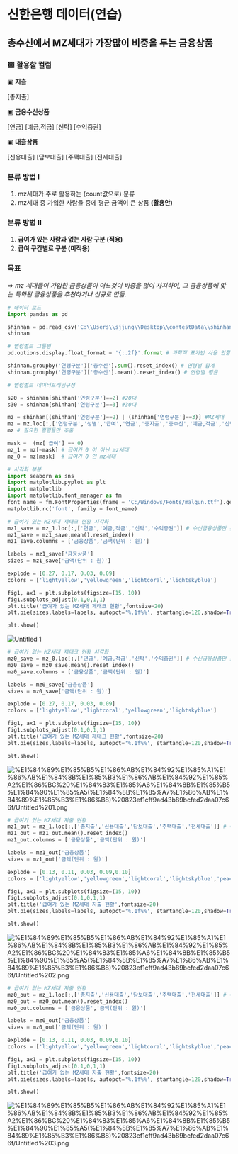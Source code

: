 # 신한은행 데이터(연습)

## 총수신에서 MZ세대가 가장많이 비중을 두는 금융상품

### ▩ 활용할 컬럼

▣ **지출**

[총지출]

▣ **금융수신상품**

[연금]
[예금,적금]
[신탁]
[수익증권]

▣  **대출상품**

[신용대출]
[담보대출]
[주택대출]
[전세대출]

### **분류 방법 Ⅰ**

1. mz세대가 주로 활용하는 (count값으로) 분류
2. mz세대 중 가입한 사람들 중에 평균 금액이 큰 상품 **(활용안)**

### **분류 방법 Ⅱ**

1. **급여가 있는 사람과 없는 사람 구분 (적용)**
2. **급여 구간별로 구분 (미적용)**

### 목표

⇒ *mz 세대들이 가입한 금융상품이 어느것이 비중을 많이 차지하며, 그 금융상품에 맞는 특화된 금융상품을 추천하거나 신규로 만듦.*

```python
# 데이터 로드
import pandas as pd

shinhan = pd.read_csv('C:\\Users\\sjjung\\Desktop\\contestData\\shinhan.csv',encoding='euc-kr')
shinhan

# 연령별로 그룹핑
pd.options.display.float_format = '{:.2f}'.format # 과학적 표기법 사용 안함, e+06

shinhan.groupby('연령구분')['총수신'].sum().reset_index() # 연령별 합계
shinhan.groupby('연령구분')['총수신'].mean().reset_index() # 연령별 평균

# 연령별로 데이터프레임구성

s20 = shinhan[shinhan['연령구분']==2] #20대 
s30 = shinhan[shinhan['연령구분']==3] #30대
```

```python
mz = shinhan[(shinhan['연령구분']==2) | (shinhan['연령구분']==3)] #MZ세대
mz = mz.loc[:,['연령구분','성별','급여','연금','총지출','총수신','예금,적금','신탁','수익증권','신용대출','담보대출','주택대출','전세대출']]
mz # 필요한 컬럼들만 추출

mask =  (mz['급여'] == 0)
mz_1 = mz[~mask] # 급여가 0 이 아닌 mz세대
mz_0 = mz[mask]  # 급여가 0 인 mz세대
```

```python
# 시각화 부분
import seaborn as sns
import matplotlib.pyplot as plt
import matplotlib
import matplotlib.font_manager as fm
font_name = fm.FontProperties(fname = 'C:/Windows/Fonts/malgun.ttf').get_name()
matplotlib.rc('font', family = font_name)

# 급여가 있는 MZ세대 제태크 현황 시각화
mz1_save = mz_1.loc[:,['연금','예금,적금','신탁','수익증권']] # 수신금융상품만 분류(총수신 제외)
mz1_save = mz1_save.mean().reset_index()
mz1_save.columns = ['금융상품','금액(단위 : 원)']

labels = mz1_save['금융상품']
sizes = mz1_save['금액(단위 : 원)']

explode = [0.27, 0.17, 0.03, 0.09]
colors = ['lightyellow','yellowgreen','lightcoral','lightskyblue']

fig1, ax1 = plt.subplots(figsize=(15, 10))
fig1.subplots_adjust(0.1,0,1,1)
plt.title('급여가 있는 MZ세대 제태크 현황',fontsize=20)
plt.pie(sizes,labels=labels, autopct='%.1f%%', startangle=120,shadow=True, counterclock=False,explode=explode, colors=colors)

plt.show()
```

![Untitled 1](https://user-images.githubusercontent.com/54494622/128205399-d5e4f80f-3472-4f52-b637-7e3579a8dd74.png)

```python
# 급여가 없는 MZ세대 제태크 현황 시각화
mz0_save = mz_0.loc[:,['연금','예금,적금','신탁','수익증권']] # 수신금융상품만 분류(총수신 제외)
mz0_save = mz0_save.mean().reset_index()
mz0_save.columns = ['금융상품','금액(단위 : 원)']

labels = mz0_save['금융상품']
sizes = mz0_save['금액(단위 : 원)']

explode = [0.27, 0.17, 0.03, 0.09]
colors = ['lightyellow','lightcoral','yellowgreen','lightskyblue']

fig1, ax1 = plt.subplots(figsize=(15, 10))
fig1.subplots_adjust(0.1,0,1,1)
plt.title('급여가 있는 MZ세대 제태크 현황',fontsize=20)
plt.pie(sizes,labels=labels, autopct='%.1f%%', startangle=120,shadow=True, counterclock=False,explode=explode, colors=colors)

plt.show()
```

![%E1%84%89%E1%85%B5%E1%86%AB%E1%84%92%E1%85%A1%E1%86%AB%E1%84%8B%E1%85%B3%E1%86%AB%E1%84%92%E1%85%A2%E1%86%BC%20%E1%84%83%E1%85%A6%E1%84%8B%E1%85%B5%E1%84%90%E1%85%A5(%E1%84%8B%E1%85%A7%E1%86%AB%E1%84%89%E1%85%B3%E1%86%B8)%20823ef1cff9ad43b89bcfed2daa07c66f/Untitled%201.png](%E1%84%89%E1%85%B5%E1%86%AB%E1%84%92%E1%85%A1%E1%86%AB%E1%84%8B%E1%85%B3%E1%86%AB%E1%84%92%E1%85%A2%E1%86%BC%20%E1%84%83%E1%85%A6%E1%84%8B%E1%85%B5%E1%84%90%E1%85%A5(%E1%84%8B%E1%85%A7%E1%86%AB%E1%84%89%E1%85%B3%E1%86%B8)%20823ef1cff9ad43b89bcfed2daa07c66f/Untitled%201.png)

```python
# 급여가 있는 MZ세대 지출 현황
mz1_out = mz_1.loc[:,['총지출','신용대출','담보대출','주택대출','전세대출']] # 여신 금융상품 + 총지출(보류)
mz1_out = mz1_out.mean().reset_index()
mz1_out.columns = ['금융상품','금액(단위 : 원)']

labels = mz1_out['금융상품']
sizes = mz1_out['금액(단위 : 원)']

explode = [0.13, 0.11, 0.03, 0.09,0.10]
colors = ['lightyellow','yellowgreen','lightcoral','lightskyblue','peachpuff']

fig1, ax1 = plt.subplots(figsize=(15, 10))
fig1.subplots_adjust(0.1,0,1,1)
plt.title('급여가 있는 MZ세대 지출 현황',fontsize=20)
plt.pie(sizes,labels=labels, autopct='%.1f%%', startangle=120,shadow=True, counterclock=False,explode=explode, colors=colors)

plt.show()
```

![%E1%84%89%E1%85%B5%E1%86%AB%E1%84%92%E1%85%A1%E1%86%AB%E1%84%8B%E1%85%B3%E1%86%AB%E1%84%92%E1%85%A2%E1%86%BC%20%E1%84%83%E1%85%A6%E1%84%8B%E1%85%B5%E1%84%90%E1%85%A5(%E1%84%8B%E1%85%A7%E1%86%AB%E1%84%89%E1%85%B3%E1%86%B8)%20823ef1cff9ad43b89bcfed2daa07c66f/Untitled%202.png](%E1%84%89%E1%85%B5%E1%86%AB%E1%84%92%E1%85%A1%E1%86%AB%E1%84%8B%E1%85%B3%E1%86%AB%E1%84%92%E1%85%A2%E1%86%BC%20%E1%84%83%E1%85%A6%E1%84%8B%E1%85%B5%E1%84%90%E1%85%A5(%E1%84%8B%E1%85%A7%E1%86%AB%E1%84%89%E1%85%B3%E1%86%B8)%20823ef1cff9ad43b89bcfed2daa07c66f/Untitled%202.png)

```python
# 급여가 없는 MZ세대 지출 현황
mz0_out = mz_1.loc[:,['총지출','신용대출','담보대출','주택대출','전세대출']] # 여신 금융상품 + 총지출(보류)
mz0_out = mz0_out.mean().reset_index()
mz0_out.columns = ['금융상품','금액(단위 : 원)']

labels = mz0_out['금융상품']
sizes = mz0_out['금액(단위 : 원)']

explode = [0.13, 0.11, 0.03, 0.09,0.10]
colors = ['lightyellow','yellowgreen','lightcoral','lightskyblue','peachpuff']

fig1, ax1 = plt.subplots(figsize=(15, 10))
fig1.subplots_adjust(0.1,0,1,1)
plt.title('급여가 없는 MZ세대 지출 현황',fontsize=20)
plt.pie(sizes,labels=labels, autopct='%.1f%%', startangle=120,shadow=True, counterclock=False,explode=explode, colors=colors)

plt.show()
```

![%E1%84%89%E1%85%B5%E1%86%AB%E1%84%92%E1%85%A1%E1%86%AB%E1%84%8B%E1%85%B3%E1%86%AB%E1%84%92%E1%85%A2%E1%86%BC%20%E1%84%83%E1%85%A6%E1%84%8B%E1%85%B5%E1%84%90%E1%85%A5(%E1%84%8B%E1%85%A7%E1%86%AB%E1%84%89%E1%85%B3%E1%86%B8)%20823ef1cff9ad43b89bcfed2daa07c66f/Untitled%203.png](%E1%84%89%E1%85%B5%E1%86%AB%E1%84%92%E1%85%A1%E1%86%AB%E1%84%8B%E1%85%B3%E1%86%AB%E1%84%92%E1%85%A2%E1%86%BC%20%E1%84%83%E1%85%A6%E1%84%8B%E1%85%B5%E1%84%90%E1%85%A5(%E1%84%8B%E1%85%A7%E1%86%AB%E1%84%89%E1%85%B3%E1%86%B8)%20823ef1cff9ad43b89bcfed2daa07c66f/Untitled%203.png)
